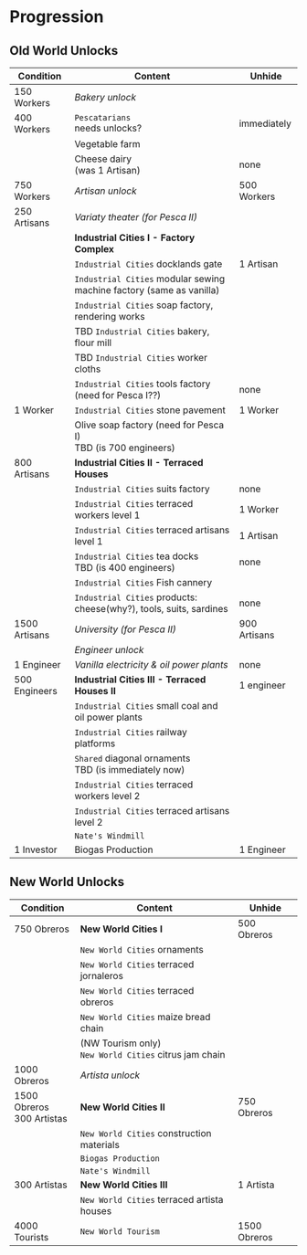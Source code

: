 # Progression

## Old World Unlocks

Condition | Content | Unhide
--- | --- | ---
150 Workers | *Bakery unlock*
400 Workers | `Pescatarians`<br/>needs unlocks? | immediately
| | Vegetable farm
| | Cheese dairy<br/>(was 1 Artisan) | none
750 Workers | *Artisan unlock* | 500 Workers
250 Artisans | *Variaty theater (for Pesca II)*
|| **Industrial Cities I - Factory Complex**
| | `Industrial Cities` docklands gate | 1 Artisan
| | `Industrial Cities` modular sewing machine factory (same as vanilla)
| | `Industrial Cities` soap factory, rendering works
| | TBD `Industrial Cities` bakery, flour mill
| | TBD `Industrial Cities` worker cloths
| | `Industrial Cities` tools factory (need for Pesca I??) | none
1 Worker | `Industrial Cities` stone pavement | 1 Worker
| | Olive soap factory (need for Pesca I)<br/>TBD (is 700 engineers)
800 Artisans | **Industrial Cities II - Terraced Houses**
| | `Industrial Cities` suits factory | none
| | `Industrial Cities` terraced workers level 1 | 1 Worker
| | `Industrial Cities` terraced artisans level 1 | 1 Artisan
| | `Industrial Cities` tea docks<br/>TBD (is 400 engineers) | none
| | `Industrial Cities` Fish cannery |
| | `Industrial Cities` products:<br/>cheese(why?), tools, suits, sardines | none
1500 Artisans | *University (for Pesca II)* | 900 Artisans
| | *Engineer unlock*
1 Engineer | *Vanilla electricity & oil power plants* | none
500 Engineers | **Industrial Cities III - Terraced Houses II** | 1 engineer
| | `Industrial Cities` small coal and oil power plants
| | `Industrial Cities` railway platforms
| | `Shared` diagonal ornaments<br/>TBD (is immediately now)
| | `Industrial Cities` terraced workers level 2
| | `Industrial Cities` terraced artisans level 2
| | `Nate's Windmill`
1 Investor | Biogas Production | 1 Engineer

## New World Unlocks

Condition | Content | Unhide
--- | --- | ---
750 Obreros | **New World Cities I** | 500 Obreros
| | `New World Cities` ornaments
| | `New World Cities` terraced jornaleros |
| | `New World Cities` terraced obreros |
| | `New World Cities` maize bread chain |
| | (NW Tourism only)<br/>`New World Cities` citrus jam chain |
1000 Obreros | *Artista unlock*
1500 Obreros<br/>300 Artistas | **New World Cities II** | 750 Obreros
| | `New World Cities` construction materials |
| | `Biogas Production` |
| | `Nate's Windmill` |
300 Artistas | **New World Cities III** | 1 Artista
| | `New World Cities` terraced artista houses |
4000 Tourists | `New World Tourism` | 1500 Obreros
